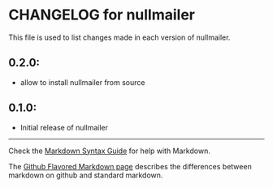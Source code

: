 # CHANGELOG for nullmailer

This file is used to list changes made in each version of nullmailer.

## 0.2.0:

* allow to install nullmailer from source

## 0.1.0:

* Initial release of nullmailer

- - -
Check the [Markdown Syntax Guide](http://daringfireball.net/projects/markdown/syntax) for help with Markdown.

The [Github Flavored Markdown page](http://github.github.com/github-flavored-markdown/) describes the differences between markdown on github and standard markdown.
